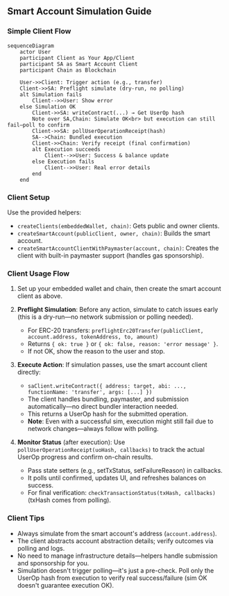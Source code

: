 ## Smart Account Simulation Guide

### Simple Client Flow
```mermaid
sequenceDiagram
    actor User
    participant Client as Your App/Client
    participant SA as Smart Account Client
    participant Chain as Blockchain

    User->>Client: Trigger action (e.g., transfer)
    Client->>SA: Preflight simulate (dry-run, no polling)
    alt Simulation fails
        Client-->>User: Show error
    else Simulation OK
        Client->>SA: writeContract(...) → Get UserOp hash
        Note over SA,Chain: Simulate OK<br> but execution can still fail—poll to confirm
        Client->>SA: pollUserOperationReceipt(hash)
        SA-->Chain: Bundled execution
        Client->>Chain: Verify receipt (final confirmation)
        alt Execution succeeds
            Client-->>User: Success & balance update
        else Execution fails
            Client-->>User: Real error details
        end
    end
```

### Client Setup
Use the provided helpers:
- `createClients(embeddedWallet, chain)`: Gets public and owner clients.
- `createSmartAccount(publicClient, owner, chain)`: Builds the smart account.
- `createSmartAccountClientWithPaymaster(account, chain)`: Creates the client with built-in paymaster support (handles gas sponsorship).

### Client Usage Flow
1. Set up your embedded wallet and chain, then create the smart account client as above.

2. **Preflight Simulation**: Before any action, simulate to catch issues early (this is a dry-run—no network submission or polling needed).
   - For ERC-20 transfers: `preflightErc20Transfer(publicClient, account.address, tokenAddress, to, amount)`
   - Returns `{ ok: true }` or `{ ok: false, reason: 'error message' }`.
   - If not OK, show the reason to the user and stop.

3. **Execute Action**: If simulation passes, use the smart account client directly:
   - `saClient.writeContract({ address: target, abi: ..., functionName: 'transfer', args: [...] })`
   - The client handles bundling, paymaster, and submission automatically—no direct bundler interaction needed.
   - This returns a UserOp hash for the submitted operation.
   - **Note**: Even with a successful sim, execution might still fail due to network changes—always follow with polling.

4. **Monitor Status** (after execution): Use `pollUserOperationReceipt(uoHash, callbacks)` to track the actual UserOp progress and confirm on-chain results.
   - Pass state setters (e.g., setTxStatus, setFailureReason) in callbacks.
   - It polls until confirmed, updates UI, and refreshes balances on success.
   - For final verification: `checkTransactionStatus(txHash, callbacks)` (txHash comes from polling).

### Client Tips
- Always simulate from the smart account's address (`account.address`).
- The client abstracts account abstraction details; verify outcomes via polling and logs.
- No need to manage infrastructure details—helpers handle submission and sponsorship for you.
- Simulation doesn't trigger polling—it's just a pre-check. Poll only the UserOp hash from execution to verify real success/failure (sim OK doesn't guarantee execution OK).




